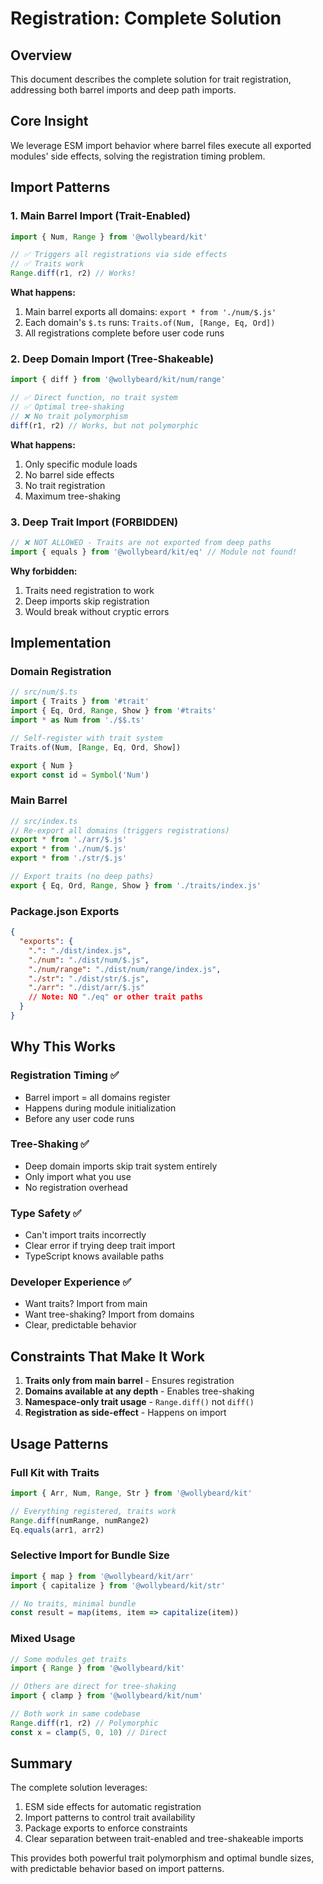 # Registration: Complete Solution

## Overview

This document describes the complete solution for trait registration, addressing both barrel imports and deep path imports.

## Core Insight

We leverage ESM import behavior where barrel files execute all exported modules' side effects, solving the registration timing problem.

## Import Patterns

### 1. Main Barrel Import (Trait-Enabled)

```typescript
import { Num, Range } from '@wollybeard/kit'

// ✅ Triggers all registrations via side effects
// ✅ Traits work
Range.diff(r1, r2) // Works!
```

**What happens:**

1. Main barrel exports all domains: `export * from './num/$.js'`
2. Each domain's `$.ts` runs: `Traits.of(Num, [Range, Eq, Ord])`
3. All registrations complete before user code runs

### 2. Deep Domain Import (Tree-Shakeable)

```typescript
import { diff } from '@wollybeard/kit/num/range'

// ✅ Direct function, no trait system
// ✅ Optimal tree-shaking
// ❌ No trait polymorphism
diff(r1, r2) // Works, but not polymorphic
```

**What happens:**

1. Only specific module loads
2. No barrel side effects
3. No trait registration
4. Maximum tree-shaking

### 3. Deep Trait Import (FORBIDDEN)

```typescript
// ❌ NOT ALLOWED - Traits are not exported from deep paths
import { equals } from '@wollybeard/kit/eq' // Module not found!
```

**Why forbidden:**

1. Traits need registration to work
2. Deep imports skip registration
3. Would break without cryptic errors

## Implementation

### Domain Registration

```typescript
// src/num/$.ts
import { Traits } from '#trait'
import { Eq, Ord, Range, Show } from '#traits'
import * as Num from './$$.ts'

// Self-register with trait system
Traits.of(Num, [Range, Eq, Ord, Show])

export { Num }
export const id = Symbol('Num')
```

### Main Barrel

```typescript
// src/index.ts
// Re-export all domains (triggers registrations)
export * from './arr/$.js'
export * from './num/$.js'
export * from './str/$.js'

// Export traits (no deep paths)
export { Eq, Ord, Range, Show } from './traits/index.js'
```

### Package.json Exports

```json
{
  "exports": {
    ".": "./dist/index.js",
    "./num": "./dist/num/$.js",
    "./num/range": "./dist/num/range/index.js",
    "./str": "./dist/str/$.js",
    "./arr": "./dist/arr/$.js"
    // Note: NO "./eq" or other trait paths
  }
}
```

## Why This Works

### Registration Timing ✅

- Barrel import = all domains register
- Happens during module initialization
- Before any user code runs

### Tree-Shaking ✅

- Deep domain imports skip trait system entirely
- Only import what you use
- No registration overhead

### Type Safety ✅

- Can't import traits incorrectly
- Clear error if trying deep trait import
- TypeScript knows available paths

### Developer Experience ✅

- Want traits? Import from main
- Want tree-shaking? Import from domains
- Clear, predictable behavior

## Constraints That Make It Work

1. **Traits only from main barrel** - Ensures registration
2. **Domains available at any depth** - Enables tree-shaking
3. **Namespace-only trait usage** - `Range.diff()` not `diff()`
4. **Registration as side-effect** - Happens on import

## Usage Patterns

### Full Kit with Traits

```typescript
import { Arr, Num, Range, Str } from '@wollybeard/kit'

// Everything registered, traits work
Range.diff(numRange, numRange2)
Eq.equals(arr1, arr2)
```

### Selective Import for Bundle Size

```typescript
import { map } from '@wollybeard/kit/arr'
import { capitalize } from '@wollybeard/kit/str'

// No traits, minimal bundle
const result = map(items, item => capitalize(item))
```

### Mixed Usage

```typescript
// Some modules get traits
import { Range } from '@wollybeard/kit'

// Others are direct for tree-shaking
import { clamp } from '@wollybeard/kit/num'

// Both work in same codebase
Range.diff(r1, r2) // Polymorphic
const x = clamp(5, 0, 10) // Direct
```

## Summary

The complete solution leverages:

1. ESM side effects for automatic registration
2. Import patterns to control trait availability
3. Package exports to enforce constraints
4. Clear separation between trait-enabled and tree-shakeable imports

This provides both powerful trait polymorphism and optimal bundle sizes, with predictable behavior based on import patterns.
